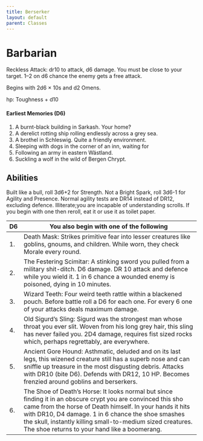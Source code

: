 ```yaml
---
title: Berserker
layout: default
parent: Classes
---
```


# Barbarian

Reckless Attack: dr10 to attack, d6 damage. You must be close 
to your target. 1–2 on d6 chance the enemy gets a free attack.


Begins with 2d6 × 10s and d2 Omens. 

hp: Toughness + d10

#### Earliest Memories (D6)
1. A burnt-black building in Sarkash. Your home?
2. A derelict rotting ship rolling endlessly across a grey sea.
3. A brothel in Schleswig. Quite a friendly environment.
4. Sleeping with dogs in the corner of an inn, waiting for 
5. Following an army in eastern Wästland.
6. Suckling a wolf in the wild of Bergen Chrypt.

## Abilities
Built like a bull, roll 3d6+2 for Strength. 
Not a Bright Spark, roll 3d6-1 for Agility and Presence. 
Normal agility tests are DR14 instead of DR12, excluding defence. 
Illiterate;you are incapable of understanding scrolls. If you begin with one then reroll, eat it or use it as toilet paper.

| D6 | You also begin with one of the following |
|---|---|
| 1. | Death Mask: Strikes primitive fear into lesser creatures like goblins, gnoums, and children. While worn, they check Morale every round. |
| 2. | The Festering Scimitar: A stinking sword you pulled from a military shit-ditch. D6 damage. DR 10 attack and defence while you wield it. 1 in 6 chance a wounded enemy is poisoned, dying in 10 minutes. |
| 3. | Wizard Teeth: Four weird teeth rattle within a blackened pouch. Before battle roll a D6 for each one. For every 6 one of your attacks deals maximum damage. |
| 4. | Old Sigurd’s Sling: Sigurd was the strongest man whose throat you ever slit. Woven from his long grey hair, this sling has never failed you. 2D4 damage, requires fist sized rocks which, perhaps regrettably, are everywhere. |
| 5. | Ancient Gore Hound: Asthmatic, deluded and on its last legs, this wizened creature still has a superb nose and can sniffle up treasure in the most disgusting debris. Attacks with DR10 (bite D6). Defends with DR12, 10 HP. Becomes frenzied around goblins and berserkers. |
| 6. | The Shoe of Death’s Horse: It looks normal but since finding it in an obscure crypt you are convinced this sho came from the horse of Death himself. In your hands it hits with DR10, D4 damage. 1 in 6 chance the shoe smashes the skull, instantly killing small-to-medium sized creatures. The shoe returns to your hand like a boomerang. |

